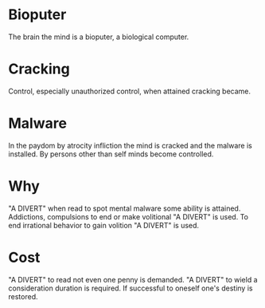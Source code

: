# Bioputer
The brain the mind is a bioputer, a biological computer.

# Cracking
Control, especially unauthorized control, when attained cracking became.

# Malware
In the paydom by atrocity infliction the mind is cracked and
the malware is installed.
By persons other than self minds become controlled.

# Why
"A DIVERT" when read to spot mental malware some ability is attained.
Addictions, compulsions to end or make volitional "A DIVERT" is used.
To end irrational behavior to gain volition "A DIVERT" is used.

# Cost
"A DIVERT" to read    not even  one penny    is demanded.
"A DIVERT" to wield a consideration duration is required.
If successful to oneself one's destiny is restored.
